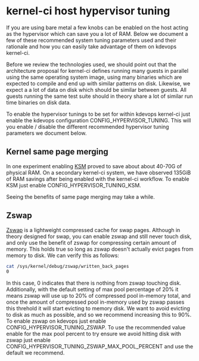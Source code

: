 # kernel-ci host hypervisor tuning

If you are using bare metal a few knobs can be enabled on the host acting as
the hypervisor which can save you a lot of RAM. Below we document a few of
these recommended system tuning parameters used and their rationale and how
you can easily take advantage of them on kdevops kernel-ci.

Before we review the technologies used, we should point out that the
architecture proposal for kernel-ci defines running many guests in parallel
using the same operating system image, using many binaries which are expected
to compile and end up with similar patterns on disk. Likewise, we expect a
a lot of data on disk which should be similar between guests. All guests
running the same test suite should in theory share a lot of similar run
time binaries on disk data.

To enable the hypervisor tunings to be set for within kdevops kernel-ci just
enable the kdevops configuration CONFIG_HYPERVISOR_TUNING. This will you
enable / disable  the different recommended hypervisor tuning parameters we
document below.

## Kernel same page merging

In one experiment enabling
[KSM](https://www.kernel.org/doc/html/latest/admin-guide/mm/ksm.html)
proved to save about about 40-70G of physical RAM. On a secondary kernel-ci
system, we have observed 135GiB of RAM savings after being enabled with the
kernel-ci workflow. To enable KSM just enable CONFIG_HYPERVISOR_TUNING_KSM.

Seeing the benefits of same page merging may take a while.

## Zswap

[Zswap](https://www.kernel.org/doc/html/latest/vm/zswap.html)
is a lightweight compressed cache for swap pages. Although in theory
designed for swap, you can enable zswap and still never touch disk, and only
use the benefit of zswap for compressing certain amount of memory. This
holds true so long as zswap doesn't actually evict pages from memory to
disk. We can verify this as follows:

```bash                                                                         
cat /sys/kernel/debug/zswap/written_back_pages
0
```  

In this case, 0 indicates that there is nothing from zswap touching disk.
Additionally, with the default setting of max pool percentage of 20%
it means zswap will use up to 20% of compressed pool in-memory total,
and once the amount of compressed pool in-memory used by zswap passes
this threhold it will start evicting to memory disk. We want to avoid
evicting to disk as much as possible, and so we recommend increasing this
to 90%. To enable zswap on kdevops just enable CONFIG_HYPERVISOR_TUNING_ZSWAP.
To use the recommended value enable for the max pool percent to try ensure
we avoid hitting disk with zswap just enable
CONFIG_HYPERVISOR_TUNING_ZSWAP_MAX_POOL_PERCENT and use the default we
recommend.
